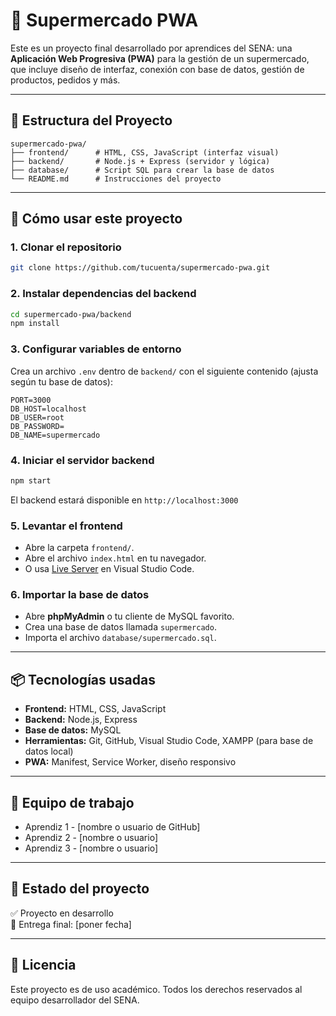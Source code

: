# 🛒 Supermercado PWA

Este es un proyecto final desarrollado por aprendices del SENA: una **Aplicación Web Progresiva (PWA)** para la gestión de un supermercado, que incluye diseño de interfaz, conexión con base de datos, gestión de productos, pedidos y más.

---

## 🧩 Estructura del Proyecto

```
supermercado-pwa/
├── frontend/      # HTML, CSS, JavaScript (interfaz visual)
├── backend/       # Node.js + Express (servidor y lógica)
├── database/      # Script SQL para crear la base de datos
└── README.md      # Instrucciones del proyecto
```

---

## 🚀 Cómo usar este proyecto

### 1. Clonar el repositorio

```bash
git clone https://github.com/tucuenta/supermercado-pwa.git
```

### 2. Instalar dependencias del backend

```bash
cd supermercado-pwa/backend
npm install
```

### 3. Configurar variables de entorno

Crea un archivo `.env` dentro de `backend/` con el siguiente contenido (ajusta según tu base de datos):

```
PORT=3000
DB_HOST=localhost
DB_USER=root
DB_PASSWORD=
DB_NAME=supermercado
```

### 4. Iniciar el servidor backend

```bash
npm start
```

El backend estará disponible en `http://localhost:3000`

### 5. Levantar el frontend

- Abre la carpeta `frontend/`.
- Abre el archivo `index.html` en tu navegador.
- O usa [Live Server](https://marketplace.visualstudio.com/items?itemName=ritwickdey.LiveServer) en Visual Studio Code.

### 6. Importar la base de datos

- Abre **phpMyAdmin** o tu cliente de MySQL favorito.
- Crea una base de datos llamada `supermercado`.
- Importa el archivo `database/supermercado.sql`.

---

## 📦 Tecnologías usadas

- **Frontend:** HTML, CSS, JavaScript
- **Backend:** Node.js, Express
- **Base de datos:** MySQL
- **Herramientas:** Git, GitHub, Visual Studio Code, XAMPP (para base de datos local)
- **PWA:** Manifest, Service Worker, diseño responsivo

---

## 👥 Equipo de trabajo

- Aprendiz 1 - [nombre o usuario de GitHub]
- Aprendiz 2 - [nombre o usuario]
- Aprendiz 3 - [nombre o usuario]

---

## 📌 Estado del proyecto

✅ Proyecto en desarrollo  
📅 Entrega final: [poner fecha]

---

## 📄 Licencia

Este proyecto es de uso académico. Todos los derechos reservados al equipo desarrollador del SENA.
